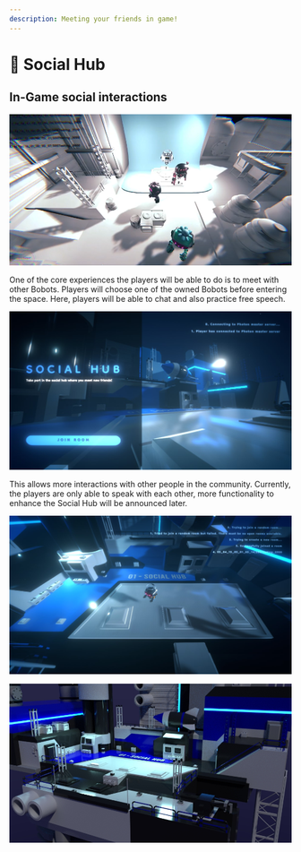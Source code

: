 ```yaml
---
description: Meeting your friends in game!
---
```


# 🏡 Social Hub

## **In-Game social interactions**

![Bobots Social Hub Technical Test](<../.gitbook/assets/image (1) (1).png>)



One of the core experiences the players will be able to do is to meet with other Bobots. Players will choose one of the owned Bobots before entering the space. Here, players will be able to chat and also practice free speech.

![](../.gitbook/assets/social-hub-wip-1.jpg)

This allows more interactions with other people in the community. Currently, the players are only able to speak with each other, more functionality to enhance the Social Hub will be announced later.

![Bobot roaming in social hub](../.gitbook/assets/social-hub-wip-2.jpg)

![Test Renders](../.gitbook/assets/map-render-1.jpg)
